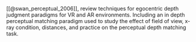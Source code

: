 

[[@swan_perceptual_2006]], review techniques for egocentric depth judgment paradigms for VR and AR environments. Including an in depth perceptual matching paradigm used to study the effect of field of view, x-ray condition, distances, and practice on the perceptual depth matching task. 

